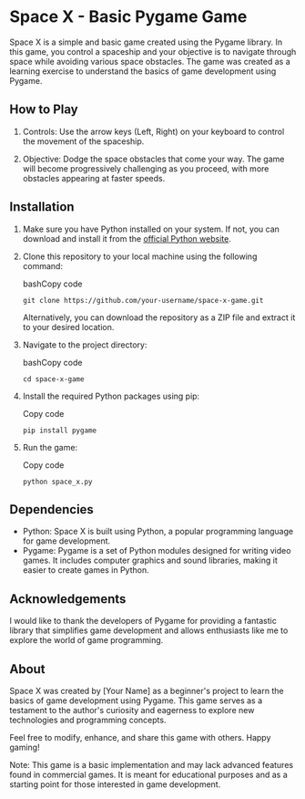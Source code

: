 Space X - Basic Pygame Game
===========================

Space X is a simple and basic game created using the Pygame library. In this game, you control a spaceship and your objective is to navigate through space while avoiding various space obstacles. The game was created as a learning exercise to understand the basics of game development using Pygame.

How to Play
-----------

1.  Controls: Use the arrow keys (Left, Right) on your keyboard to control the movement of the spaceship.

2.  Objective: Dodge the space obstacles that come your way. The game will become progressively challenging as you proceed, with more obstacles appearing at faster speeds.

Installation
------------

1.  Make sure you have Python installed on your system. If not, you can download and install it from the [official Python website](https://www.python.org/downloads/).

2.  Clone this repository to your local machine using the following command:

    bashCopy code

    `git clone https://github.com/your-username/space-x-game.git`

    Alternatively, you can download the repository as a ZIP file and extract it to your desired location.

3.  Navigate to the project directory:

    bashCopy code

    `cd space-x-game`

4.  Install the required Python packages using pip:

    Copy code

    `pip install pygame`

5.  Run the game:

    Copy code

    `python space_x.py`

Dependencies
------------

-   Python: Space X is built using Python, a popular programming language for game development.
-   Pygame: Pygame is a set of Python modules designed for writing video games. It includes computer graphics and sound libraries, making it easier to create games in Python.

Acknowledgements
----------------

I would like to thank the developers of Pygame for providing a fantastic library that simplifies game development and allows enthusiasts like me to explore the world of game programming.

About
-----

Space X was created by [Your Name] as a beginner's project to learn the basics of game development using Pygame. This game serves as a testament to the author's curiosity and eagerness to explore new technologies and programming concepts.

Feel free to modify, enhance, and share this game with others. Happy gaming!

Note: This game is a basic implementation and may lack advanced features found in commercial games. It is meant for educational purposes and as a starting point for those interested in game development.
